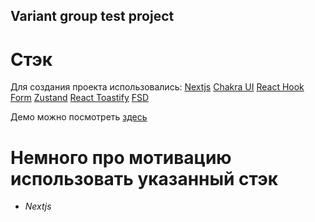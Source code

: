 ## Variant group test project

# Стэк

Для создания проекта использовались:
[Nextjs](https://nextjs.org/docs)
[Chakra UI](https://chakra-ui.com/docs/get-started/installation)
[React Hook Form](https://react-hook-form.com/get-started)
[Zustand](https://zustand.docs.pmnd.rs/getting-started/introduction)
[React Toastify](https://fkhadra.github.io/react-toastify/category/getting-started)
[FSD](https://feature-sliced.design/docs)

Демо можно посмотреть [здесь](https://variant-group-test-project.vercel.app/)

# Немного про мотивацию использовать указанный стэк

- *Nextjs*
